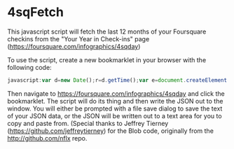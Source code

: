 4sqFetch
========

This javascript script will fetch the last 12 months of your Foursquare checkins from the "Your Year in Check-ins" page (https://foursquare.com/infographics/4sqday) 

To use the script, create a new bookmarklet in your browser with the following code:

```javascript
javascript:var d=new Date();r=d.getTime();var e=document.createElement('script');e.setAttribute('type','text/javascript');e.setAttribute('src','https://raw.github.com/cmenscher/4sqFetch/master/bookmarklet.js?r='+r);document.body.appendChild(e);void(0);
```

Then navigate to https://foursquare.com/infographics/4sqday and click the bookmarklet.  The script will do its thing and then write the JSON out to the window.  You will either be prompted with a file save dialog to save the text of your JSON data, or the JSON will be written out to a text area for you to copy and paste from. (Special thanks to Jeffrey Tierney (https://github.com/jeffreytierney) for the Blob code, originally from the http://github.com/nflx repo.
